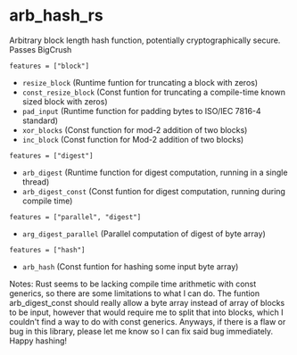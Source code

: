 # arb_hash_rs
Arbitrary block length hash function, potentially cryptographically secure. Passes BigCrush

`features = ["block"]`
- `resize_block` (Runtime funtion for truncating a block with zeros)
- `const_resize_block` (Const funtion for truncating a compile-time known sized block with zeros)
- `pad_input` (Runtime function for padding bytes to ISO/IEC 7816-4 standard)
- `xor_blocks` (Const function for mod-2 addition of two blocks)
- `inc_block` (Const function for Mod-2 addition of two blocks)

`features = ["digest"]`
- `arb_digest` (Runtime function for digest computation, running in a single thread)
- `arb_digest_const` (Const funtion for digest computation, running during compile time)

`features = ["parallel", "digest"]`
- `arg_digest_parallel` (Parallel computation of digest of byte array)

`features = ["hash"]`
- `arb_hash` (Const funtion for hashing some input byte array)

Notes:
    Rust seems to be lacking compile time arithmetic with const generics,
so there are some limitations to what I can do. The funtion arb_digest_const
should really allow a byte array instead of array of blocks to be input,
however that would require me to split that into blocks, which I couldn't find
a way to do with const generics.
    Anyways, if there is a flaw or bug in this library, please let me know so I
can fix said bug immediately.
    Happy hashing!